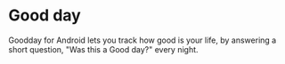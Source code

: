 Good day
=======

Goodday for Android lets you track how good is your life, by answering a short question, "Was this a Good day?" every night.
